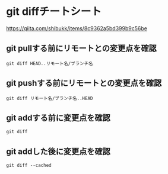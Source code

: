 # git diffチートシート

https://qiita.com/shibukk/items/8c9362a5bd399b9c56be

## git pullする前にリモートとの変更点を確認
```
git diff HEAD..リモート名/ブランチ名
```

## git pushする前にリモートとの変更点を確認
```
git diff リモート名/ブランチ名..HEAD
```

## git addする前に変更点を確認
```
git diff
```

## git addした後に変更点を確認
```
git diff --cached
```

